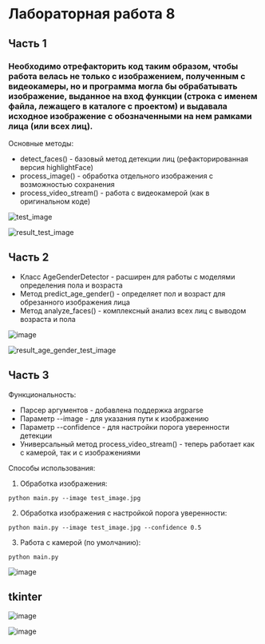 # Лабораторная работа 8
## Часть 1
### Необходимо отрефакторить код таким образом, чтобы работа велась не только с изображением, полученным с видеокамеры, но и программа могла бы обрабатывать изображение, выданное на вход функции (строка с именем файла, лежащего в каталоге с проектом) и выдавала исходное изображение с обозначенными на нем рамками лица (или всех лиц).

Основные методы:

- detect_faces() - базовый метод детекции лиц (рефакторированная версия highlightFace)
- process_image() - обработка отдельного изображения с возможностью сохранения
- process_video_stream() - работа с видеокамерой (как в оригинальном коде)

![test_image](https://github.com/user-attachments/assets/505cdfc7-ec42-487a-9d2f-6301cb83b209)  

![result_test_image](https://github.com/user-attachments/assets/e96f6fce-18e8-40f9-b7e1-343d3551a59f)  

## Часть 2

- Класс AgeGenderDetector - расширен для работы с моделями определения пола и возраста
- Метод predict_age_gender() - определяет пол и возраст для обрезанного изображения лица
- Метод analyze_faces() - комплексный анализ всех лиц с выводом возраста и пола

![image](https://github.com/user-attachments/assets/136c2072-99d6-480a-b003-3e74dff30059)  

![result_age_gender_test_image](https://github.com/user-attachments/assets/90b8dc35-97fc-483a-8ff9-e7614f631544)  

## Часть 3

Функциональность:

- Парсер аргументов - добавлена поддержка argparse
- Параметр --image - для указания пути к изображению
- Параметр --confidence - для настройки порога уверенности детекции
- Универсальный метод process_video_stream() - теперь работает как с камерой, так и с изображениями

Способы использования:

1. Обработка изображения:
```
python main.py --image test_image.jpg
```
2. Обработка изображения с настройкой порога уверенности:
```
python main.py --image test_image.jpg --confidence 0.5
```
3. Работа с камерой (по умолчанию):
```
python main.py
```

![image](https://github.com/user-attachments/assets/9dd73a1d-1995-41fb-9be1-f70a1e4b2411)


## tkinter

![image](https://github.com/user-attachments/assets/d8cad972-ab9a-421c-adda-1eeea701d0a2)

![image](https://github.com/user-attachments/assets/98b95911-bcbc-4f0b-a2c2-3d78566d4476)
